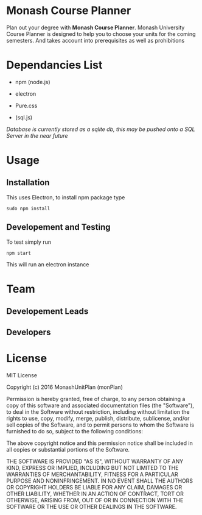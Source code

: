 # Monash Course Planner
Plan out your degree with **Monash Course Planner**. Monash University Course Planner is designed to help you to choose your units for the coming semesters. And takes account into prerequisites as well as prohibitions 

# Dependancies List
- npm (node.js)
- electron
- Pure.css

- (sql.js)

_Database is currently stored as a sqlite db, this may be pushed onto a SQL Server in the near future_

# Usage
## Installation
This uses Electron, to install npm package type
```
sudo npm install
```
## Developement and Testing
To test simply run
```
npm start
```
This will run an electron instance

# Team
## Developement Leads

## Developers


# License
MIT License

Copyright (c) 2016 MonashUnitPlan (monPlan)

Permission is hereby granted, free of charge, to any person obtaining a copy
of this software and associated documentation files (the "Software"), to deal
in the Software without restriction, including without limitation the rights
to use, copy, modify, merge, publish, distribute, sublicense, and/or sell
copies of the Software, and to permit persons to whom the Software is
furnished to do so, subject to the following conditions:

The above copyright notice and this permission notice shall be included in all
copies or substantial portions of the Software.

THE SOFTWARE IS PROVIDED "AS IS", WITHOUT WARRANTY OF ANY KIND, EXPRESS OR
IMPLIED, INCLUDING BUT NOT LIMITED TO THE WARRANTIES OF MERCHANTABILITY,
FITNESS FOR A PARTICULAR PURPOSE AND NONINFRINGEMENT. IN NO EVENT SHALL THE
AUTHORS OR COPYRIGHT HOLDERS BE LIABLE FOR ANY CLAIM, DAMAGES OR OTHER
LIABILITY, WHETHER IN AN ACTION OF CONTRACT, TORT OR OTHERWISE, ARISING FROM,
OUT OF OR IN CONNECTION WITH THE SOFTWARE OR THE USE OR OTHER DEALINGS IN THE
SOFTWARE.
